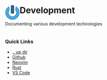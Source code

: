 <img align="left" width="48" height="48" src="../images/logo_256x256.png">Development
====================================================================================================
Documenting various development technologies
<br><br>

### Quick Links
* [.. up dir](..)
* [Github](github)
* [Neovim](neovim)
* [Rust](rust)
* [VS Code](vscode)

